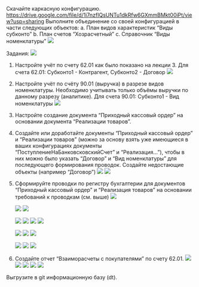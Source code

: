 Скачайте каркасную конфигурацию. https://drive.google.com/file/d/1i7nzfIQsUNTu1dkRfw6GXmmBMkt00iPt/view?usp=sharing
Выполните объединение со своей конфигурацией в части следующих объектов:
 a. План видов характеристик “Виды субконто”
 b. План счетов “Хозрасчетный”
 c. Справочник “Виды номенклатуры”
	![](img/Screenshot_1.png) 

Задания: 
![](img/Screenshot_28.png) 
 1. Настройте учёт по счету 62.01 как было показано на лекции 3. Для счета 62.01: Субконто1 - Контрагент, Субконто2 - Договор
 ![](img/Screenshot_29.png) 
 2. Настройте учёт по счёту 90.01 (выручка) в разрезе видов номенклатуры. Необходимо учитывать только объёмы выручки по данному разрезу (аналитике). Для счета 90.01:  Субконто1 - Вид номенклатуры
  ![](img/Screenshot_30.png) 

 3. Настройте создание документа “Приходный кассовый ордер” на основании документа “Реализации товаров”.
 4. Создайте или доработайте документы “Приходный кассовый ордер” и “Реализации товаров” (можно за основу взять уже имеющиеся в ваших конфигурациях документы “ПоступлениеНаБанковсковскийСчет” и “Реализация…”), чтобы в них можно было указать “Договор” и “Вид номенклатуры” для последующего формирования проводок. Создайте недостающие объекты (например “Договор”)
   ![](img/Screenshot_31.png) 
   ![](img/Screenshot_32.png) 

 5. Сформируйте проводки по регистру бухгалтерии для документов “Приходный кассовый ордер” и “Реализация товаров” на основании требований к проводкам (см. выше)
    ![](img/Screenshot_49.png) 
	
	![](img/Screenshot_33.png) 
	![](img/Screenshot_35.png) 
	
	![](img/Screenshot_50.png) 
	![](img/Screenshot_34.png) 
	![](img/Screenshot_40.png)
	![](img/Screenshot_36.png) 

	![](img/Screenshot_51.png) 
	![](img/Screenshot_37.png) 
	![](img/Screenshot_38.png) 
	
	![](img/Screenshot_52.png) 
	![](img/Screenshot_41.png) 
	![](img/Screenshot_42.png) 

 6. Создайте отчет “Взаиморасчеты с покупателями” по счету 62.01.
	![](img/Screenshot_44.png) 
	![](img/Screenshot_45.png) 
	![](img/Screenshot_46.png) 
	![](img/Screenshot_47.png) 
	![](img/Screenshot_48.png) 

 
Выгрузите в git информационную базу (dt). 


